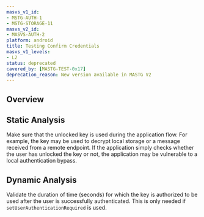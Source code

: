 ```yaml
---
masvs_v1_id:
- MSTG-AUTH-1
- MSTG-STORAGE-11
masvs_v2_id:
- MASVS-AUTH-2
platform: android
title: Testing Confirm Credentials
masvs_v1_levels:
- L2
status: deprecated
cavered_by: [MASTG-TEST-0x17]
deprecation_reason: New version available in MASTG V2
---
```


## Overview

## Static Analysis

Make sure that the unlocked key is used during the application flow. For example, the key may be used to decrypt local storage or a message received from a remote endpoint. If the application simply checks whether the user has unlocked the key or not, the application may be vulnerable to a local authentication bypass.

## Dynamic Analysis

Validate the duration of time (seconds) for which the key is authorized to be used after the user is successfully authenticated. This is only needed if `setUserAuthenticationRequired` is used.

